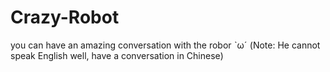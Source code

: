 # Crazy-Robot
you can have an amazing conversation with the robor ˋωˊ 
(Note: He cannot speak English well, have a conversation in Chinese)
